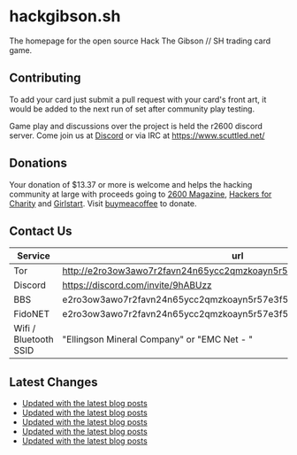 # hackgibson.sh
The homepage for the open source Hack The Gibson // SH trading card game.


## Contributing

To add your card just submit a pull request with your card's front art, it would be added to the next run of set after community play testing.

Game play and discussions over the project is held the r2600 discord server. Come join us at [Discord](https://discord.com/invite/9hABUzz) or via IRC at https://www.scuttled.net/


## Donations

Your donation of $13.37 or more is welcome and helps the hacking community at large with proceeds going to [2600 Magazine](https://2600.com/), [Hackers for Charity](https://hackersforcharity.org) and [Girlstart](https://girlstart.org).  Visit [buymeacoffee](https://www.buymeacoffee.com/hackgibson.sh) to donate.


## Contact Us

Service | url
-|-
Tor | http://e2ro3ow3awo7r2favn24n65ycc2qmzkoayn5r57e3f56nvjwdcgg32ad.onion
Discord | https://discord.com/invite/9hABUzz
BBS | e2ro3ow3awo7r2favn24n65ycc2qmzkoayn5r57e3f56nvjwdcgg32ad.onion:23
FidoNET | e2ro3ow3awo7r2favn24n65ycc2qmzkoayn5r57e3f56nvjwdcgg32ad.onion:24554
Wifi / Bluetooth SSID | "Ellingson Mineral Company" or "EMC Net - <fidonet address>"

## Latest Changes
<!-- BLOG-POST-LIST:START -->
- [Updated with the latest blog posts](https://github.com/DFW2600/hackgibson.sh/commit/f761e73c9afef1b85cc1cca098e7f89411e77c97)
- [Updated with the latest blog posts](https://github.com/DFW2600/hackgibson.sh/commit/d37c910ce02f8866b5ae7489677de724e6b2b101)
- [Updated with the latest blog posts](https://github.com/DFW2600/hackgibson.sh/commit/735b4d9f7fb0a48819153b9c247dc9583ee0ac83)
- [Updated with the latest blog posts](https://github.com/DFW2600/hackgibson.sh/commit/37f779535edae87b4b4268c6bbc1c4238ba9e7ab)
- [Updated with the latest blog posts](https://github.com/DFW2600/hackgibson.sh/commit/c6c5684e024344590ecb7f72c165eb6e819fa5e5)
<!-- BLOG-POST-LIST:END -->
